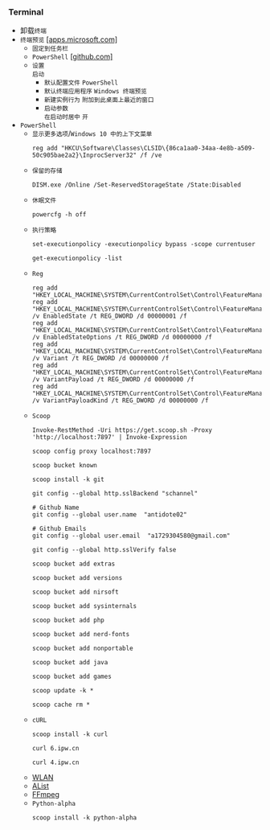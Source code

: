 ### Terminal
* 卸载`终端`
* `终端预览` [[apps.microsoft.com]](https://apps.microsoft.com/detail/9n8g5rfz9xk3?hl=zh-cn&gl=CN)
  * `固定到任务栏`
  * `PowerShell` [[github.com]](https://github.com/PowerShell/PowerShell/releases)
  * `设置`  
`启动`  
    * `默认配置文件` `PowerShell`
    * `默认终端应用程序` `Windows 终端预览`
    * `新建实例行为` `附加到此桌面上最近的窗口`
    * `启动参数`  
`在启动时居中` `开`
* `PowerShell`
  * `显示更多选项`/`Windows 10 中的上下文菜单`
    ```
    reg add "HKCU\Software\Classes\CLSID\{86ca1aa0-34aa-4e8b-a509-50c905bae2a2}\InprocServer32" /f /ve
    ```
  * `保留的存储`
    ```
    DISM.exe /Online /Set-ReservedStorageState /State:Disabled
    ```
  * `休眠文件`
    ```
    powercfg -h off
    ```
  * `执行策略`
    ```
    set-executionpolicy -executionpolicy bypass -scope currentuser

    get-executionpolicy -list
    ```
  * `Reg`
    ```
    reg add "HKEY_LOCAL_MACHINE\SYSTEM\CurrentControlSet\Control\FeatureManagement\Overrides\8\2897279119"
    reg add "HKEY_LOCAL_MACHINE\SYSTEM\CurrentControlSet\Control\FeatureManagement\Overrides\8\2897279119" /v EnabledState /t REG_DWORD /d 00000001 /f
    reg add "HKEY_LOCAL_MACHINE\SYSTEM\CurrentControlSet\Control\FeatureManagement\Overrides\8\2897279119" /v EnabledStateOptions /t REG_DWORD /d 00000000 /f
    reg add "HKEY_LOCAL_MACHINE\SYSTEM\CurrentControlSet\Control\FeatureManagement\Overrides\8\2897279119" /v Variant /t REG_DWORD /d 00000000 /f
    reg add "HKEY_LOCAL_MACHINE\SYSTEM\CurrentControlSet\Control\FeatureManagement\Overrides\8\2897279119" /v VariantPayload /t REG_DWORD /d 00000000 /f
    reg add "HKEY_LOCAL_MACHINE\SYSTEM\CurrentControlSet\Control\FeatureManagement\Overrides\8\2897279119" /v VariantPayloadKind /t REG_DWORD /d 00000000 /f
    ```
  * `Scoop`
    ```
    Invoke-RestMethod -Uri https://get.scoop.sh -Proxy 'http://localhost:7897' | Invoke-Expression

    scoop config proxy localhost:7897

    scoop bucket known

    scoop install -k git

    git config --global http.sslBackend "schannel"

    # Github Name
    git config --global user.name  "antidote02"

    # Github Emails
    git config --global user.email  "a1729304580@gmail.com"

    git config --global http.sslVerify false

    scoop bucket add extras

    scoop bucket add versions

    scoop bucket add nirsoft

    scoop bucket add sysinternals

    scoop bucket add php

    scoop bucket add nerd-fonts

    scoop bucket add nonportable

    scoop bucket add java

    scoop bucket add games

    scoop update -k *

    scoop cache rm *
    ```
  * `cURL`
    ```
    scoop install -k curl

    curl 6.ipw.cn

    curl 4.ipw.cn
    ```
  * [WLAN](/terminal/wlan.md)
  * [AList](/terminal/alist.md)
  * [FFmpeg](/terminal/ffmpeg.md)
  * `Python-alpha`
    ```
    scoop install -k python-alpha
    ```
